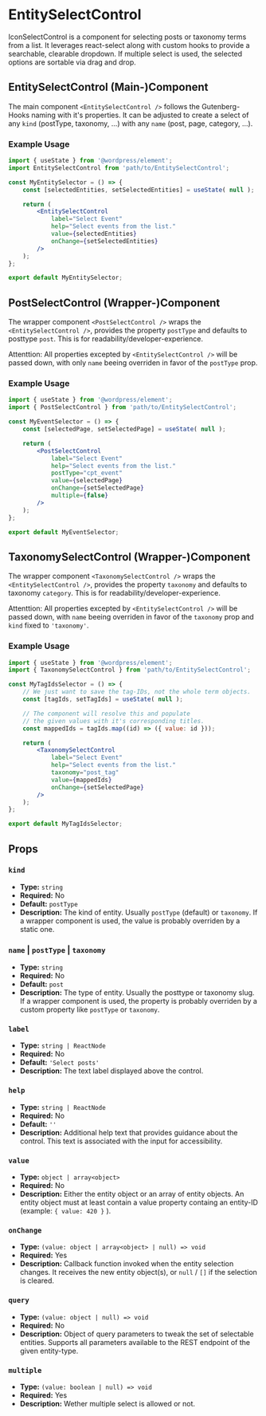 # EntitySelectControl

IconSelectControl is a component for selecting posts or taxonomy terms from a list. It leverages react-select along with custom hooks to provide a searchable, clearable dropdown. If multiple select is used, the selected options are sortable via drag and drop.

## EntitySelectControl (Main-)Component

The main component `<EntitySelectControl />` follows the Gutenberg-Hooks naming with it's properties.
It can be adjusted to create a select of any `kind` (postType, taxonomy, ...) with any `name` (post, page, category, ...).

### Example Usage

```jsx
import { useState } from '@wordpress/element';
import EntitySelectControl from 'path/to/EntitySelectControl';

const MyEntitySelector = () => {
	const [selectedEntities, setSelectedEntities] = useState( null );

	return (
		<EntitySelectControl
			label="Select Event"
			help="Select events from the list."
			value={selectedEntities}
			onChange={setSelectedEntities}
		/>
	);
};

export default MyEntitySelector;
```

## PostSelectControl (Wrapper-)Component

The wrapper component `<PostSelectControl />` wraps the `<EntitySelectControl />`, provides the property `postType` and defaults to posttype `post`. This is for readability/developer-experience.

Attenttion: All properties excepted by `<EntitySelectControl />` will be passed down, with only `name` beeing overriden in favor of the `postType` prop.

### Example Usage

```jsx
import { useState } from '@wordpress/element';
import { PostSelectControl } from 'path/to/EntitySelectControl';

const MyEventSelector = () => {
	const [selectedPage, setSelectedPage] = useState( null );

	return (
		<PostSelectControl
			label="Select Event"
			help="Select events from the list."
			postType="cpt_event"
			value={selectedPage}
			onChange={setSelectedPage}
			multiple={false}
		/>
	);
};

export default MyEventSelector;
```

## TaxonomySelectControl (Wrapper-)Component

The wrapper component `<TaxonomySelectControl />` wraps the `<EntitySelectControl />`, provides the property `taxonomy` and defaults to taxonomy `category`. This is for readability/developer-experience.

Attenttion: All properties excepted by `<EntitySelectControl />` will be passed down, with `name` beeing overriden in favor of the `taxonomy` prop and `kind` fixed to `'taxonomy'`.

### Example Usage

```jsx
import { useState } from '@wordpress/element';
import { TaxonomySelectControl } from 'path/to/EntitySelectControl';

const MyTagIdsSelector = () => {
	// We just want to save the tag-IDs, not the whole term objects.
	const [tagIds, setTagIds] = useState( null );

	// The component will resolve this and populate
	// the given values with it's corresponding titles.
	const mappedIds = tagIds.map((id) => ({ value: id }));

	return (
		<TaxonomySelectControl
			label="Select Event"
			help="Select events from the list."
			taxonomy="post_tag"
			value={mappedIds}
			onChange={setSelectedPage}
		/>
	);
};

export default MyTagIdsSelector;
```

## Props

### `kind`

- **Type:** `string`
- **Required:** No
- **Default:** `postType`
- **Description:** The kind of entity. Usually `postType` (default)  or `taxonomy`. If a wrapper component is used, the value is probably overriden by a static one.

### `name` | `postType` | `taxonomy`

- **Type:** `string`
- **Required:** No
- **Default:** `post`
- **Description:** The type of entity. Usually the posttype or taxonomy slug. If a wrapper component is used, the property is probably overriden by a custom property like `postType` or `taxonomy`.

### `label`

- **Type:** `string | ReactNode`
- **Required:** No
- **Default:** `'Select posts'`
- **Description:** The text label displayed above the control.

### `help`

- **Type:** `string | ReactNode`
- **Required:** No
- **Default:** `''`
- **Description:** Additional help text that provides guidance about the control. This text is associated with the input for accessibility.

### `value`

- **Type:** `object | array<object>`
- **Required:** No
- **Description:** Either the entity object or an array of entity objects. An entity object must at least contain a value property containg an entity-ID (example: `{ value: 420 }` ).

### `onChange`

- **Type:** `(value: object | array<object> | null) => void`
- **Required:** Yes
- **Description:** Callback function invoked when the entity selection changes. It receives the new entity object(s), or `null` / `[]` if the selection is cleared.

### `query`

- **Type:** `(value: object | null) => void`
- **Required:** No
- **Description:** Object of query parameters to tweak the set of selectable entities. Supports all parameters available to the REST endpoint of the given entity-type.

### `multiple`

- **Type:** `(value: boolean | null) => void`
- **Required:** Yes
- **Description:** Wether multiple select is allowed or not.
